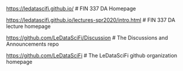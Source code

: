 https://ledatascifi.github.io/                              # FIN 337 DA Homepage 

https://ledatascifi.github.io/lectures-spr2020/intro.html   # FIN 337 DA lecture homepage
                                                           
https://github.com/LeDataSciFi/Discussion                   # The Discussions and Announcements repo
                                                          
https://github.com/LeDataSciFi                              # The LeDataSciFi github organization homepage
